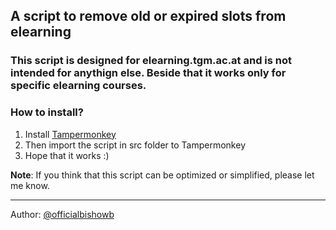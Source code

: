 ## A script to remove old or expired slots from elearning

### This script is designed for elearning.tgm.ac.at and is not intended for anythign else. Beside that it works only for specific elearning courses.

### How to install?
1. Install [Tampermonkey](https://www.tampermonkey.net/)
2. Then import the script in src folder to Tampermonkey
3. Hope that it works :)

**Note**: If you think that this script can be optimized or simplified, please let me know.

---
Author: [@officialbishowb](https://github.com/officialbishowb)